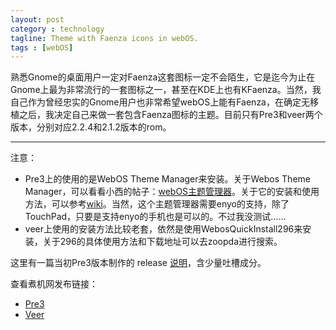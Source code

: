 ```yaml
---
layout: post
category : technology
tagline: Theme with Faenza icons in webOS.
tags : [webOS]
---
```


熟悉Gnome的桌面用户一定对Faenza这套图标一定不会陌生，它是迄今为止在Gnome上最为非常流行的一套图标之一，甚至在KDE上也有KFaenza。当然，我自己作为曾经忠实的Gnome用户也非常希望webOS上能有Faenza，在确定无移植之后，我决定自己来做一套包含Faenza图标的主题。目前只有Pre3和veer两个版本，分别对应2.2.4和2.1.2版本的rom。

---
注意：

* Pre3上的使用的是WebOS Theme Manager来安装。关于Webos Theme Manager，可以看看小西的帖子：[webOS主题管理器](http://bbs.zoopda.com/thread-94162-1-1.html)。关于它的安装和使用方法，可以参考[wiki](http://www.webos-internals.org/wiki/Application:ThemeManager)。当然，这个主题管理器需要enyo的支持，除了TouchPad，只要是支持enyo的手机也是可以的。不过我没测试……
* veer上使用的安装方法比较老套，依然是使用WebosQuickInstall296来安装，关于296的具体使用方法和下载地址可以去zoopda进行搜索。

这里有一篇当初Pre3版本制作的 release [说明](http://xiaoxiongmao.me/technology/2012/04/13/webos-faenzar-theme-for-pre3/)，含少量吐槽成分。

查看煮机网发布链接：

* [Pre3](http://bbs.zoopda.com/thread-143258-1-1.html)
* [Veer](http://bbs.zoopda.com/thread-145619-1-1.html)



